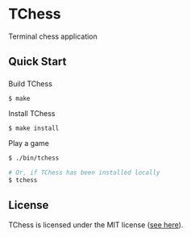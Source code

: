# TChess

Terminal chess application


## Quick Start

###

Build TChess

```
$ make
```

Install TChess

```
$ make install
```

Play a game

```bash
$ ./bin/tchess

# Or, if TChess has been installed locally
$ tchess
```

## License

TChess is licensed under the MIT license ([see here](./LICENSE)).

